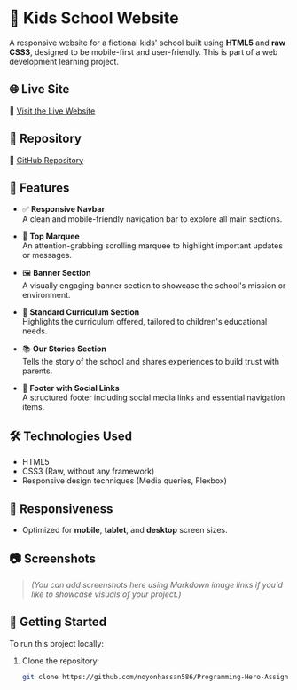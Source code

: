 # 🎒 Kids School Website

A responsive website for a fictional kids' school built using **HTML5** and **raw CSS3**, designed to be mobile-first and user-friendly. This is part of a web development learning project.

## 🌐 Live Site

🔗 [Visit the Live Website](https://rb.gy/0yqi1k)

## 📁 Repository

📂 [GitHub Repository](https://github.com/noyonhassan586/Programming-Hero-Assignment-2)

## 📌 Features

- ✅ **Responsive Navbar**  
  A clean and mobile-friendly navigation bar to explore all main sections.

- 📢 **Top Marquee**  
  An attention-grabbing scrolling marquee to highlight important updates or messages.

- 🖼️ **Banner Section**  
  A visually engaging banner section to showcase the school's mission or environment.

- 📘 **Standard Curriculum Section**  
  Highlights the curriculum offered, tailored to children's educational needs.

- 📚 **Our Stories Section**  
  Tells the story of the school and shares experiences to build trust with parents.

- 🔗 **Footer with Social Links**  
  A structured footer including social media links and essential navigation items.

## 🛠️ Technologies Used

- HTML5
- CSS3 (Raw, without any framework)
- Responsive design techniques (Media queries, Flexbox)

## 📱 Responsiveness

- Optimized for **mobile**, **tablet**, and **desktop** screen sizes.

## 📷 Screenshots

> *(You can add screenshots here using Markdown image links if you'd like to showcase visuals of your project.)*

## 🚀 Getting Started

To run this project locally:

1. Clone the repository:
   ```bash
   git clone https://github.com/noyonhassan586/Programming-Hero-Assignment-2
